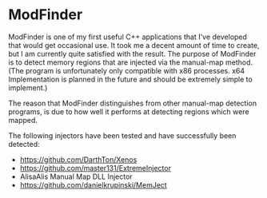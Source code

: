 # ModFinder

ModFinder is one of my first useful C++ applications that I've developed that would get occasional use. It took me a decent amount of time to create, but I am currently quite satisfied with the result. The purpose of ModFinder is to detect memory regions that are injected via the manual-map method. (The program is unfortunately only compatible with x86 processes. x64 Implementation is planned in the future and should be extremely simple to implement.)

The reason that ModFinder distinguishes from other manual-map detection programs, is due to how well it performs at detecting regions which were mapped.

The following injectors have been tested and have successfully been detected:

- https://github.com/DarthTon/Xenos
- https://github.com/master131/ExtremeInjector
- AlisaAlis Manual Map DLL Injector
- https://github.com/danielkrupinski/MemJect

